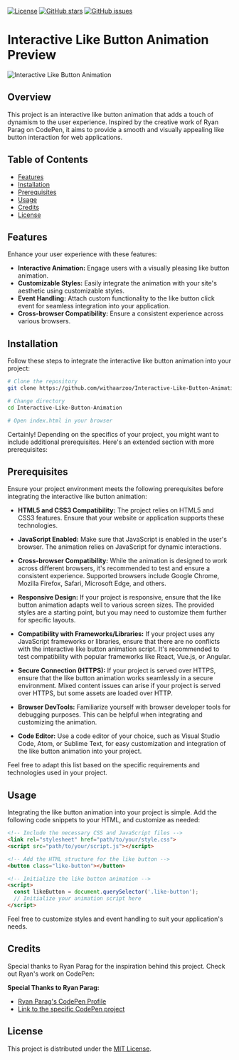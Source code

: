 [![License](https://img.shields.io/badge/license-MIT-blue.svg)](https://opensource.org/licenses/MIT)
[![GitHub stars](https://img.shields.io/github/stars/withaarzoo/Interactive-Like-Button-Animation.svg?style=social)](https://github.com/withaarzoo/Interactive-Like-Button-Animation/stargazers)
[![GitHub issues](https://img.shields.io/github/issues/withaarzoo/Interactive-Like-Button-Animation.svg)](https://github.com/withaarzoo/Interactive-Like-Button-Animation/issues)

# Interactive Like Button Animation Preview

![Interactive Like Button Animation](https://github.com/withaarzoo/Interactive-Like-Button-Animation/assets/59678435/24d89d0d-ba2a-4da5-824c-b9df1da6a3c2)

## Overview

This project is an interactive like button animation that adds a touch of dynamism to the user experience. Inspired by the creative work of Ryan Parag on CodePen, it aims to provide a smooth and visually appealing like button interaction for web applications.

## Table of Contents

- [Features](#features)
- [Installation](#installation)
- [Prerequisites](#prerequisites)
- [Usage](#usage)
- [Credits](#credits)
- [License](#license)

## Features

Enhance your user experience with these features:

- **Interactive Animation:** Engage users with a visually pleasing like button animation.
- **Customizable Styles:** Easily integrate the animation with your site's aesthetic using customizable styles.
- **Event Handling:** Attach custom functionality to the like button click event for seamless integration into your application.
- **Cross-browser Compatibility:** Ensure a consistent experience across various browsers.

## Installation

Follow these steps to integrate the interactive like button animation into your project:

```bash
# Clone the repository
git clone https://github.com/withaarzoo/Interactive-Like-Button-Animation.git

# Change directory
cd Interactive-Like-Button-Animation

# Open index.html in your browser
```

Certainly! Depending on the specifics of your project, you might want to include additional prerequisites. Here's an extended section with more prerequisites:

## Prerequisites

Ensure your project environment meets the following prerequisites before integrating the interactive like button animation:

- **HTML5 and CSS3 Compatibility:** The project relies on HTML5 and CSS3 features. Ensure that your website or application supports these technologies.
  
- **JavaScript Enabled:** Make sure that JavaScript is enabled in the user's browser. The animation relies on JavaScript for dynamic interactions.

- **Cross-browser Compatibility:** While the animation is designed to work across different browsers, it's recommended to test and ensure a consistent experience. Supported browsers include Google Chrome, Mozilla Firefox, Safari, Microsoft Edge, and others.

- **Responsive Design:** If your project is responsive, ensure that the like button animation adapts well to various screen sizes. The provided styles are a starting point, but you may need to customize them further for specific layouts.

- **Compatibility with Frameworks/Libraries:** If your project uses any JavaScript frameworks or libraries, ensure that there are no conflicts with the interactive like button animation script. It's recommended to test compatibility with popular frameworks like React, Vue.js, or Angular.

- **Secure Connection (HTTPS):** If your project is served over HTTPS, ensure that the like button animation works seamlessly in a secure environment. Mixed content issues can arise if your project is served over HTTPS, but some assets are loaded over HTTP.

- **Browser DevTools:** Familiarize yourself with browser developer tools for debugging purposes. This can be helpful when integrating and customizing the animation.

- **Code Editor:** Use a code editor of your choice, such as Visual Studio Code, Atom, or Sublime Text, for easy customization and integration of the like button animation into your project.

Feel free to adapt this list based on the specific requirements and technologies used in your project.

## Usage

Integrating the like button animation into your project is simple. Add the following code snippets to your HTML, and customize as needed:

```html
<!-- Include the necessary CSS and JavaScript files -->
<link rel="stylesheet" href="path/to/your/style.css">
<script src="path/to/your/script.js"></script>

<!-- Add the HTML structure for the like button -->
<button class="like-button"></button>

<!-- Initialize the like button animation -->
<script>
  const likeButton = document.querySelector('.like-button');
  // Initialize your animation script here
</script>
```

Feel free to customize styles and event handling to suit your application's needs.

## Credits

Special thanks to Ryan Parag for the inspiration behind this project. Check out Ryan's work on CodePen:

**Special Thanks to Ryan Parag:**
- [Ryan Parag's CodePen Profile](https://codepen.io/ryanparag)
- [Link to the specific CodePen project](https://codepen.io/ryanparag/pen/Vgxrbx)

## License

This project is distributed under the [MIT License](https://opensource.org/licenses/MIT).
